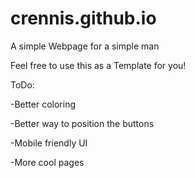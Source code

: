 # crennis.github.io

A simple Webpage for a simple man

Feel free to use this as a Template for you!

ToDo:

-Better coloring

-Better way to position the buttons

-Mobile friendly UI

-More cool pages
